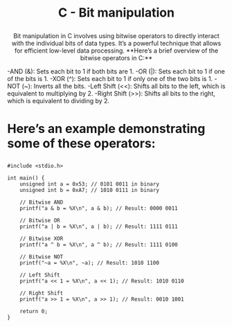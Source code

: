 
# <p align="center">C - Bit manipulation</p>



<p align="center">Bit manipulation in C involves using bitwise operators to directly interact with the individual bits of data types. It’s a powerful technique that allows for efficient low-level data processing. 
    **Here’s a brief overview of the bitwise operators in C:**

-AND (&): Sets each bit to 1 if both bits are 1.
-OR (|): Sets each bit to 1 if one of the bits is 1.
-XOR (^): Sets each bit to 1 if only one of the two bits is 1.
-NOT (~): Inverts all the bits.
-Left Shift (<<): Shifts all bits to the left, which is equivalent to multiplying by 2.
-Right Shift (>>): Shifts all bits to the right, which is equivalent to dividing by 2.</p>

# <p>Here’s an example demonstrating some of these operators:</p>

```
#include <stdio.h>

int main() {
    unsigned int a = 0x53; // 0101 0011 in binary
    unsigned int b = 0xA7; // 1010 0111 in binary

    // Bitwise AND
    printf("a & b = %X\n", a & b); // Result: 0000 0011

    // Bitwise OR
    printf("a | b = %X\n", a | b); // Result: 1111 0111

    // Bitwise XOR
    printf("a ^ b = %X\n", a ^ b); // Result: 1111 0100

    // Bitwise NOT
    printf("~a = %X\n", ~a); // Result: 1010 1100

    // Left Shift
    printf("a << 1 = %X\n", a << 1); // Result: 1010 0110

    // Right Shift
    printf("a >> 1 = %X\n", a >> 1); // Result: 0010 1001

    return 0;
}

```
